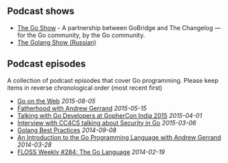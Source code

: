 ## Podcast shows
* [The Go Show](http://goshow.fm/) - A partnership between GoBridge and The Changelog — for the Go community, by the Go community.
* [The Golang Show (Russian)](http://golangshow.com/)

## Podcast episodes
A collection of podcast episodes that cover Go programming. Please keep items in reverse chronological order (most recent first)
* [Go on the Web](http://thewebplatform.libsyn.com/55-go-on-the-web) _2015-08-05_
* [Fatherhood with Andrew Gerrand](http://beatsryetypes.com/episodes/2015/05/18/episode-16-fatherhood-with-andrew-gerrand.html) _2015-05-15_
* [Talking with Go Developers at GopherCon India 2015](https://soundcloud.com/thenewstackanalysts/show-33-gophercon-india-2015) _2015-04-01_
* [Interview with CC4CS talking about Security in Go](https://go.unicorn.tv/podcasts/interview-with-cc4cs-talking-about-security-in-go) _2015-03-06_
* [Golang Best Practices](https://go.unicorn.tv/podcasts/golang-best-practices) _2014-09-08_
* [An Introduction to the Go Programming Language with Andrew Gerrand](http://hanselminutes.com/416/an-introduction-to-the-go-programming-language-with-andrew-gerrand) _2014-03-28_
* [FLOSS Weekly #284: The Go Language](https://twit.tv/shows/floss-weekly/episodes/284) _2014-02-19_
